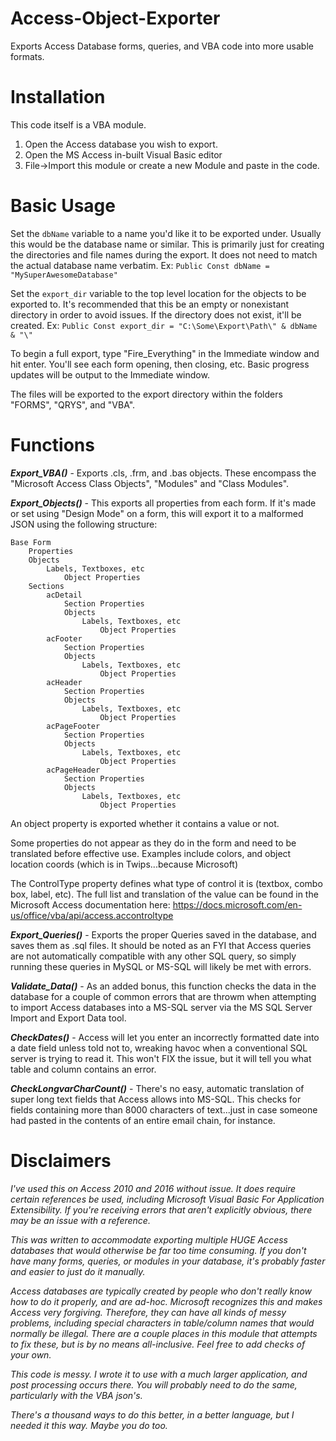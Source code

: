 # Access-Object-Exporter
Exports Access Database forms, queries, and VBA code into more usable formats.

# Installation

This code itself is a VBA module. 
1. Open the Access database you wish to export.
2. Open the MS Access in-built Visual Basic editor
3. File->Import this module or create a new Module and paste in the code.

# Basic Usage

Set the `dbName` variable to a name you'd like it to be exported under. Usually this would be the database name or similar. This is primarily just for creating the directories and file names during the export. It does not need to match the actual database name verbatim. Ex:
`Public Const dbName = "MySuperAwesomeDatabase"`

Set the `export_dir` variable to the top level location for the objects to be exported to. It's recommended that this be an empty or nonexistant directory in order to avoid issues. If the directory does not exist, it'll be created. Ex:
`Public Const export_dir = "C:\Some\Export\Path\" & dbName & "\"`

To begin a full export, type "Fire_Everything" in the Immediate window and hit enter. You'll see each form opening, then closing, etc. Basic progress updates will be output to the Immediate window.

The files will be exported to the export directory within the folders "FORMS", "QRYS", and "VBA".

# Functions

**_Export_VBA()_** - Exports .cls, .frm, and .bas objects. These encompass the "Microsoft Access Class Objects", "Modules" and "Class Modules".
    
**_Export_Objects()_** - This exports all properties from each form. If it's made or set using "Design Mode" on a form, this will export it to a malformed JSON using the following structure:

    Base Form
        Properties  
        Objects
            Labels, Textboxes, etc
                Object Properties
        Sections
            acDetail          
                Section Properties          
                Objects
                    Labels, Textboxes, etc
                        Object Properties
            acFooter
                Section Properties
                Objects
                    Labels, Textboxes, etc
                        Object Properties
            acHeader
                Section Properties
                Objects
                    Labels, Textboxes, etc
                        Object Properties
            acPageFooter
                Section Properties
                Objects
                    Labels, Textboxes, etc
                        Object Properties
            acPageHeader
                Section Properties
                Objects
                    Labels, Textboxes, etc
                        Object Properties
        
An object property is exported whether it contains a value or not.

Some properties do not appear as they do in the form and need to be translated before effective use. Examples include colors, and object location coords (which is in Twips...because Microsoft)

The ControlType property defines what type of control it is (textbox, combo box, label, etc). The full list and translation of the value can be found in the Microsoft Access documentation here: https://docs.microsoft.com/en-us/office/vba/api/access.accontroltype

**_Export_Queries()_** - Exports the proper Queries saved in the database, and saves them as .sql files. It should be noted as an FYI that Access queries are not automatically compatible with any other SQL query, so simply running these queries in MySQL or MS-SQL will likely be met with errors.

**_Validate_Data()_** - As an added bonus, this function checks the data in the database for a couple of common errors that are throwm when attempting to import Access databases into a MS-SQL server via the MS SQL Server Import and Export Data tool. 
    
**_CheckDates()_** - Access will let you enter an incorrectly formatted date into a date field unless told not to, wreaking havoc when a conventional SQL server is trying to read it. This won't FIX the issue, but it will tell you what table and column contains an error.

**_CheckLongvarCharCount()_** - There's no easy, automatic translation of super long text fields that Access allows into MS-SQL. This checks for fields containing more than 8000 characters of text...just in case someone had pasted in the contents of an entire email chain, for instance.

# Disclaimers

_I've used this on Access 2010 and 2016 without issue. It does require certain references be used, including Microsoft Visual Basic For Application Extensibility. If you're receiving errors that aren't explicitly obvious, there may be an issue with a reference._

_This was written to accommodate exporting multiple HUGE Access databases that would otherwise be far too time consuming. If you don't have many forms, queries, or modules in your database, it's probably faster and easier to just do it manually._

_Access databases are typically created by people who don't really know how to do it properly, and are ad-hoc. Microsoft recognizes this and makes Access very forgiving. Therefore, they can have all kinds of messy problems, including special characters in table/column names that would normally be illegal. There are a couple places in this module that attempts to fix these, but is by no means all-inclusive. Feel free to add checks of your own._

_This code is messy. I wrote it to use with a much larger application, and post processing occurs there. You will probably need to do the same, particularly with the VBA json's._

_There's a thousand ways to do this better, in a better language, but I needed it this way. Maybe you do too._
